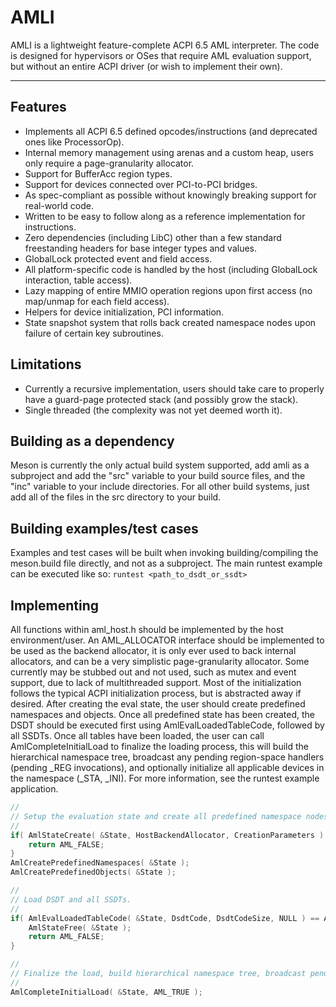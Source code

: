 # AMLI

AMLI is a lightweight feature-complete ACPI 6.5 AML interpreter.
The code is designed for hypervisors or OSes that require AML evaluation support, but without an entire ACPI driver (or wish to implement their own).

---

## Features
- Implements all ACPI 6.5 defined opcodes/instructions (and deprecated ones like ProcessorOp).
- Internal memory management using arenas and a custom heap, users only require a page-granularity allocator.
- Support for BufferAcc region types.
- Support for devices connected over PCI-to-PCI bridges.
- As spec-compliant as possible without knowingly breaking support for real-world code.
- Written to be easy to follow along as a reference implementation for instructions.
- Zero dependencies (including LibC) other than a few standard freestanding headers for base integer types and values.
- GlobalLock protected event and field access.
- All platform-specific code is handled by the host (including GlobalLock interaction, table access).
- Lazy mapping of entire MMIO operation regions upon first access (no map/unmap for each field access).
- Helpers for device initialization, PCI information.
- State snapshot system that rolls back created namespace nodes upon failure of certain key subroutines.

## Limitations
- Currently a recursive implementation, users should take care to properly have a guard-page protected stack (and possibly grow the stack).
- Single threaded (the complexity was not yet deemed worth it).

## Building as a dependency
Meson is currently the only actual build system supported, 
add amli as a subproject and add the "src" variable to your build source files, 
and the "inc" variable to your include directories.
For all other build systems, just add all of the files in the src directory to your build.

## Building examples/test cases
Examples and test cases will be built when invoking building/compiling the meson.build file directly, and not as a subproject.
The main runtest example can be executed like so:
`runtest <path_to_dsdt_or_ssdt>`


## Implementing
All functions within aml_host.h should be implemented by the host environment/user.
An AML_ALLOCATOR interface should be implemented to be used as the backend allocator, 
it is only ever used to back internal allocators, and can be a very simplistic page-granularity allocator.
Some currently may be stubbed out and not used, such as mutex and event support, due to lack of multithreaded support.
Most of the initialization follows the typical ACPI initialization process, but is abstracted away if desired.
After creating the eval state, the user should create predefined namespaces and objects.
Once all predefined state has been created, the DSDT should be executed first using AmlEvalLoadedTableCode, followed by all SSDTs.
Once all tables have been loaded, the user can call AmlCompleteInitialLoad to finalize the loading process,
this will build the hierarchical namespace tree, broadcast any pending region-space handlers (pending _REG invocations),
and optionally initialize all applicable devices in the namespace (_STA, _INI).
For more information, see the runtest example application.

```c
//
// Setup the evaluation state and create all predefined namespace nodes.
//
if( AmlStateCreate( &State, HostBackendAllocator, CreationParameters ) == AML_FALSE ) {
    return AML_FALSE;
}
AmlCreatePredefinedNamespaces( &State );
AmlCreatePredefinedObjects( &State );

//
// Load DSDT and all SSDTs.
//
if( AmlEvalLoadedTableCode( &State, DsdtCode, DsdtCodeSize, NULL ) == AML_FALSE ) {
    AmlStateFree( &State );
    return AML_FALSE;
}

//
// Finalize the load, build hierarchical namespace tree, broadcast pending _REGs, perform device initialization (_STA, _INI).
//
AmlCompleteInitialLoad( &State, AML_TRUE );
```
